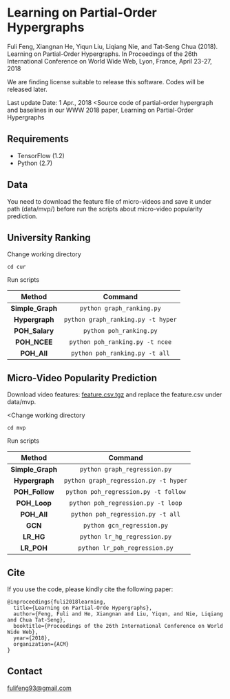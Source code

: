 # Learning on Partial-Order Hypergraphs
Fuli Feng, Xiangnan He, Yiqun Liu, Liqiang Nie, and Tat-Seng Chua (2018). Learning on Partial-Order Hypergraphs. In Proceedings of the 26th International Conference on World Wide Web, Lyon, France, April 23-27, 2018

We are finding license suitable to release this software. Codes will be released later.

Last update Date: 1 Apr., 2018
<Source code of partial-order hypergraph and baselines in our WWW 2018 paper, Learning on Partial-Order Hypergraphs

## Requirements

* TensorFlow (1.2)
* Python (2.7)

## Data

You need to download the feature file of micro-videos and save it under path (data/mvp/) before run the scripts about micro-video popularity prediction.

## University Ranking

Change working directory

```
cd cur
```

Run scripts

| Method | Command |
| :-----------: | :-----------: |
| **Simple_Graph** | ```python graph_ranking.py``` |
| **Hypergraph** | ```python graph_ranking.py -t hyper``` |
| **POH_Salary** | ```python poh_ranking.py``` |
| **POH_NCEE** | ```python poh_ranking.py -t ncee``` |
| **POH_All** | ```python poh_ranking.py -t all``` |
>
## Micro-Video Popularity Prediction

Download video features: [feature.csv.tgz](https://drive.google.com/open?id=1A8PuXN9CFTJpocAHq0kPa0vbfYZ95ZRh) and replace the feature.csv under data/mvp.

<Change working directory

```
cd mvp
```

Run scripts

| Method | Command |
| :-----------: | :-----------: |
| **Simple_Graph** | ```python graph_regression.py``` |
| **Hypergraph** | ```python graph_regression.py -t hyper``` |
| **POH_Follow** | ```python poh_regression.py -t follow``` |
| **POH_Loop** | ```python poh_regression.py -t loop``` |
| **POH_All** | ```python poh_regression.py -t all``` |
| **GCN** | ```python gcn_regression.py``` |
| **LR_HG** | ```python lr_hg_regression.py``` |
| **LR_POH** | ```python lr_poh_regression.py``` |

## Cite

If you use the code, please kindly cite the following paper:
```
@inproceedings{fuli2018learning,
  title={Learning on Partial-Orde Hypergraphs},
  author={Feng, Fuli and He, Xiangnan and Liu, Yiqun, and Nie, Liqiang and Chua Tat-Seng},
  booktitle={Proceedings of the 26th International Conference on World Wide Web},
  year={2018},
  organization={ACM}
}
```

## Contact

fulifeng93@gmail.com
>
